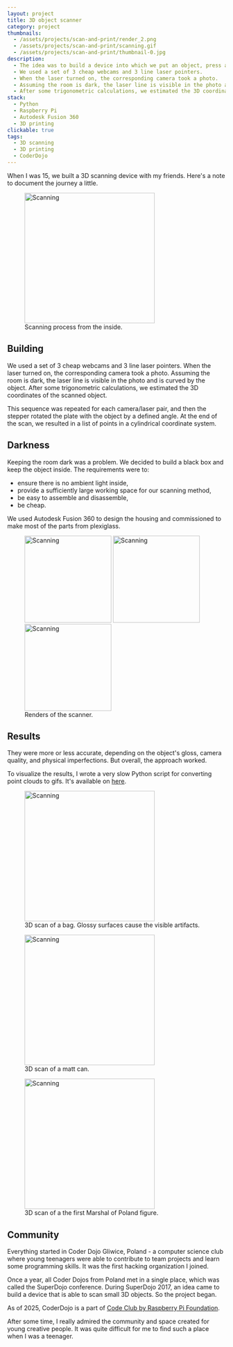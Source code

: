 ```yaml
---
layout: project
title: 3D object scanner
category: project
thumbnails:
  - /assets/projects/scan-and-print/render_2.png
  - /assets/projects/scan-and-print/scanning.gif
  - /assets/projects/scan-and-print/thumbnail-0.jpg
description:
  - The idea was to build a device into which we put an object, press a button, wait a while, and receive a digitalized 3D model of the object. 
  - We used a set of 3 cheap webcams and 3 line laser pointers. 
  - When the laser turned on, the corresponding camera took a photo.
  - Assuming the room is dark, the laser line is visible in the photo and is curved by the object.
  - After some trigonometric calculations, we estimated the 3D coordinates of the scanned object.
stack:
  - Python
  - Raspberry Pi
  - Autodesk Fusion 360
  - 3D printing
clickable: true
tags: 
  - 3D scanning
  - 3D printing
  - CoderDojo
---
```


When I was 15, we built a 3D scanning device with my friends. Here's a note to document the journey a little.

<figure>
    <img src="{{ '/assets/projects/scan-and-print/scanning.gif' | relative_url }}" alt="Scanning" width=300>
    <figcaption>Scanning process from the inside.</figcaption>
</figure>

## Building

We used a set of 3 cheap webcams and 3 line laser pointers. 
When the laser turned on, the corresponding camera took a photo.
Assuming the room is dark, the laser line is visible in the photo and is curved by the object.
After some trigonometric calculations, we estimated the 3D coordinates of the scanned object.

This sequence was repeated for each camera/laser pair, and then the stepper rotated the plate with the object by a defined angle.
At the end of the scan, we resulted in a list of points in a cylindrical coordinate system.

## Darkness

Keeping the room dark was a problem. We decided to build a black box and keep the object inside. The requirements were to:
* ensure there is no ambient light inside,
* provide a sufficiently large working space for our scanning method,
* be easy to assemble and disassemble,
* be cheap.

We used Autodesk Fusion 360 to design the housing and commissioned to make most of the parts from plexiglass.

<figure>
    <img src="{{ '/assets/projects/scan-and-print/render_0.png' | relative_url }}" alt="Scanning" height=200>
    <img src="{{ '/assets/projects/scan-and-print/render_1.png' | relative_url }}" alt="Scanning" height=200>
    <img src="{{ '/assets/projects/scan-and-print/render_2.png' | relative_url }}" alt="Scanning" height=200>
    <figcaption>Renders of the scanner.</figcaption>
</figure>

## Results

They were more or less accurate, depending on the object's gloss, camera quality, and physical imperfections. 
But overall, the approach worked.

To visualize the results, I wrote a very slow Python script for converting point clouds to gifs. It's available on [here](https://github.com/dsonyy/point-cloud-to-gif).

<figure>
    <img src="{{ '/assets/projects/scan-and-print/scans/bag.gif' | relative_url }}" alt="Scanning" height=300>
    <figcaption>3D scan of a bag. Glossy surfaces cause the visible artifacts.</figcaption>
</figure>

<figure>
    <img src="{{ '/assets/projects/scan-and-print/scans/can.gif' | relative_url }}" alt="Scanning" height=300>
    <figcaption>3D scan of a matt can.</figcaption>
</figure>

<figure>
    <img src="{{ '/assets/projects/scan-and-print/scans/marszalek.gif' | relative_url }}" alt="Scanning" height=300>
    <figcaption>3D scan of a the first Marshal of Poland figure.</figcaption>
</figure>


## Community

Everything started in Coder Dojo Gliwice, Poland - a computer science club where young teenagers were able to contribute to team projects and learn some programming skills. 
It was the first hacking organization I joined.

Once a year, all Coder Dojos from Poland met in a single place, which was called the SuperDojo conference.
During SuperDojo 2017, an idea came to build a device that is able to scan small 3D objects. So the project began.

As of 2025, CoderDojo is a part of [Code Club by Raspberry Pi Foundation](https://www.codeclub.org.uk/).

After some time, I really admired the community and space created for young creative people. It was quite difficult for me to find such a place when I was a teenager.